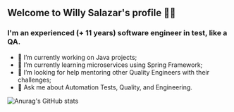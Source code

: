 ## Welcome to Willy Salazar's profile 🤖🤙 
### I'm an experienced (+ 11 years) software engineer in test, like a QA.
- 🔭 I’m currently working on Java projects;
- 🌱 I’m currently learning microservices using Spring Framework;
- 🤔 I’m looking for help mentoring other Quality Engineers with their challenges;
- 💬 Ask me about Automation Tests, Quality, and Engineering.


![Anurag's GitHub stats](https://github-readme-stats.vercel.app/api?username=willysalazar&show_icons=true&theme=tokyonight)


<!--
**willysalazar/willysalazar** is a ✨ _special_ ✨ repository because its `README.md` (this file) appears on your GitHub profile.

Here are some ideas to get you started:

- 🔭 I’m currently working on ...
- 🌱 I’m currently learning ...
- 👯 I’m looking to collaborate on ...
- 🤔 I’m looking for help with ...
- 💬 Ask me about ...
- 📫 How to reach me: ...
- 😄 Pronouns: ...
- ⚡ Fun fact: ...
-->
